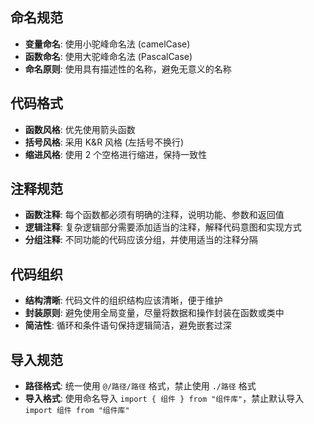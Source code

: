 ## 命名规范

- **变量命名**: 使用小驼峰命名法 (camelCase)
- **函数命名**: 使用大驼峰命名法 (PascalCase)
- **命名原则**: 使用具有描述性的名称，避免无意义的名称

## 代码格式

- **函数风格**: 优先使用箭头函数
- **括号风格**: 采用 K&R 风格 (左括号不换行)
- **缩进风格**: 使用 2 个空格进行缩进，保持一致性

## 注释规范

- **函数注释**: 每个函数都必须有明确的注释，说明功能、参数和返回值
- **逻辑注释**: 复杂逻辑部分需要添加适当的注释，解释代码意图和实现方式
- **分组注释**: 不同功能的代码应该分组，并使用适当的注释分隔

## 代码组织

- **结构清晰**: 代码文件的组织结构应该清晰，便于维护
- **封装原则**: 避免使用全局变量，尽量将数据和操作封装在函数或类中
- **简洁性**: 循环和条件语句保持逻辑简洁，避免嵌套过深

## 导入规范

- **路径格式**: 统一使用 `@/路径/路径` 格式，禁止使用 `./路径` 格式
- **导入格式**: 使用命名导入 `import { 组件 } from "组件库"`，禁止默认导入 `import 组件 from "组件库"`
